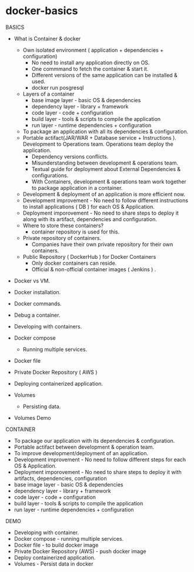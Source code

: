 # docker-basics

BASICS
- What is Container & docker
  - Own isolated environment ( application + dependencies + configuration)
      - No need to install any application directly on OS.
      - One commmand to fetch the container & start it.
      - Different versions of the same application can be installed & used.
      - docker run posgresql
  - Layers of a container
      - base image layer - basic OS & dependencies
      - dependency layer - library + framework
      - code layer - code + configuration
      - build layer - tools & scripts to compile the application
      - run layer - runtime dependencies + configuration
  - To package an application with all its dependencies & configuration.
  - Portable actifact(JAR/WAR + Database service + Instructions ). Development to Operations team. Operations team deploy the application.
      - Dependency versions conflicts.
      - Misunderstanding between development & operations team.
      - Textual guide for deployment about External Dependencies & configurations.
      - With Containers, development & operations team work together to package application in a container.
  - Development & deployment of an application is more efficient now.
  - Development improvement - No need to follow different instructions to install applications ( DB ) for each OS & Application.
  - Deployment imporovement - No need to share steps to deploy it along with its artifact, dependencies and configuration.
  - Where to store these containers? 
      - container repository is used for this.
  - Private repository of containers. 
      - Companies have their own private repository for their own containers.
  - Public Repository ( DockerHub ) for Docker Containers 
      - Only docker containers can reside.
      - Official & non-official container images ( Jenkins ) .

- Docker vs VM.
- Docker installation.
- Docker commands.
- Debug a container.
- Developing with containers.
- Docker compose
  - Running multiple services.
- Docker file
- Private Docker Repository ( AWS )
- Deploying containerized application.
- Volumes
  - Persisting data.
- Volumes Demo


CONTAINER

- To package our application with its dependencies & configuration.
- Portable actifact between development & operation team.
- To improve development/deployment of an application.
- Development improvement - No need to follow different steps for each OS & Application.
- Deployment imporovement - No need to share steps to deploy it with artifacts, dependencies, configuration
- base image layer - basic OS & dependencies
- dependency layer - library + framework
- code layer - code + configuration
- build layer - tools & scripts to compile the application
- run layer - runtime dependencies + configuration


DEMO
 - Developing with container.
 - Docker compose - running multiple services.
 - Docker file - to build docker image
 - Private Docker Repository (AWS)  - push docker image
 - Deploy containerized application.
 - Volumes - Persist data in docker
